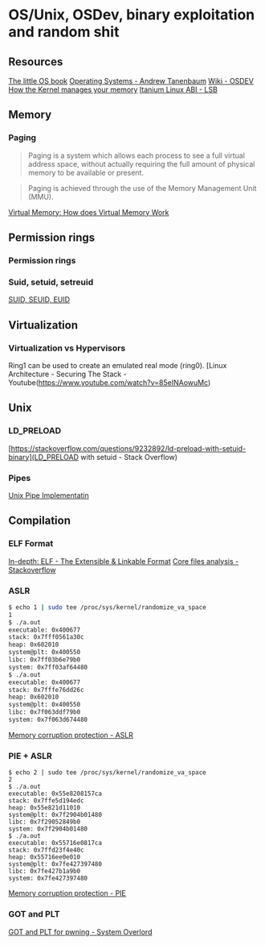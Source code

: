 # OS/Unix, OSDev, binary exploitation and random shit

## Resources

[The little OS book](http://littleosbook.github.io/#about-the-book)
[Operating Systems - Andrew Tanenbaum](https://github.com/smellslikekeenspirit/an-askreddit-list-of-compsci-books/blob/master/Modern%20Operating%20Systems%204th%20Edition--Andrew%20Tanenbaum.pdf)
[Wiki - OSDEV](https://wiki.osdev.org/)
[How the Kernel manages your memory](https://manybutfinite.com/post/how-the-kernel-manages-your-memory/)
[Itanium Linux ABI - LSB](https://refspecs.linuxbase.org/)

## Memory

### Paging

>Paging is a system which allows each process to see a full virtual address space, without actually requiring the full amount of physical memory to be available or present.

>Paging is achieved through the use of the Memory Management Unit (MMU).

[Virtual Memory: How does Virtual Memory Work](https://www.youtube.com/watch?v=59rEMnKWoS4)

## Permission rings
### Permission rings

### Suid, setuid, setreuid

[SUID, SEUID, EUID](https://www.osso.nl/blog/setuid-seteuid-uid-euid/)

## Virtualization

### Virtualization vs Hypervisors

Ring1 can be used to create an emulated real mode (ring0).
[Linux Architecture - Securing The Stack - Youtube(https://www.youtube.com/watch?v=85eINAowuMc)

## Unix

### LD_PRELOAD

[https://stackoverflow.com/questions/9232892/ld-preload-with-setuid-binary](LD_PRELOAD with setuid - Stack Overflow)

### Pipes

[Unix Pipe Implementatin](https://toroid.org/unix-pipe-implementation)

## Compilation

### ELF Format

[In-depth: ELF - The Extensible & Linkable Format](https://www.youtube.com/watch?v=nC1U1LJQL8o)
[Core files analysis - Stackoverflow](https://stackoverflow.com/questions/5115613/core-dump-file-analysis#:~:text=You%20just%20need%20a%20binary,the%20time%20of%20the%20crash.)

### ASLR

```sh
$ echo 1 | sudo tee /proc/sys/kernel/randomize_va_space
1
$ ./a.out
executable: 0x400677
stack: 0x7fff0561a30c
heap: 0x602010
system@plt: 0x400550
libc: 0x7ff03b6e79b0
system: 0x7ff03af64480
$ ./a.out
executable: 0x400677
stack: 0x7fffe76dd26c
heap: 0x602010
system@plt: 0x400550
libc: 0x7f063ddf79b0
system: 0x7f063d674480
```
[Memory corruption protection - ASLR](https://www.proggen.org/doku.php?id=security:memory-corruption:protection:aslr)

### PIE + ASLR

```shell
$ echo 2 | sudo tee /proc/sys/kernel/randomize_va_space
2
$ ./a.out
executable: 0x55e8208157ca
stack: 0x7ffe5d194edc
heap: 0x55e821d11010
system@plt: 0x7f2904b01480
libc: 0x7f29052849b0
system: 0x7f2904b01480
$ ./a.out
executable: 0x55716e0817ca
stack: 0x7ffd23f4e40c
heap: 0x55716ee0e010
system@plt: 0x7fe427397480
libc: 0x7fe427b1a9b0
system: 0x7fe427397480
```
[Memory corruption protection - PIE](https://www.proggen.org/doku.php?id=security:memory-corruption:protection:pie)

### GOT and PLT

[GOT and PLT for pwning - System Overlord](https://systemoverlord.com/2017/03/19/got-and-plt-for-pwning.html#:~:text=plt%20contain%20stubs%20to%20jump,sections%20as%20we%20go%20along.)

